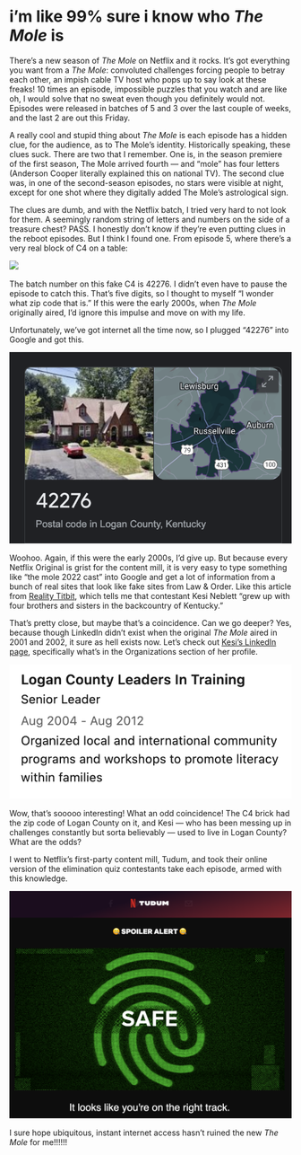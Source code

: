 # i’m like 99% sure i know who _The Mole_ is

There’s a new season of _The Mole_ on Netflix and it rocks. It’s got everything you want from a _The Mole_: convoluted challenges forcing people to betray each other, an impish cable TV host who pops up to say look at these freaks! 10 times an episode, impossible puzzles that you watch and are like oh, I would solve that no sweat even though you definitely would not. Episodes were released in batches of 5 and 3 over the last couple of weeks, and the last 2 are out this Friday.

A really cool and stupid thing about _The Mole_ is each episode has a hidden clue, for the audience, as to The Mole’s identity. Historically speaking, these clues suck. There are two that I remember. One is, in the season premiere of the first season, The Mole arrived fourth — and “mole” has four letters (Anderson Cooper literally explained this on national TV). The second clue was, in one of the second-season episodes, no stars were visible at night, except for one shot where they digitally added The Mole’s astrological sign.

The clues are dumb, and with the Netflix batch, I tried very hard to not look for them. A seemingly random string of letters and numbers on the side of a treasure chest? PASS. I honestly don’t know if they’re even putting clues in the reboot episodes. But I think I found one. From episode 5, where there’s a very real block of C4 on a table:

![](imgs/c4.png)

The batch number on this fake C4 is 42276. I didn’t even have to pause the episode to catch this. That’s five digits, so I thought to myself “I wonder what zip code that is.” If this were the early 2000s, when _The Mole_ originally aired, I’d ignore this impulse and move on with my life.

Unfortunately, we’ve got internet all the time now, so I plugged “42276” into Google and got this.

![](imgs/42276.png)

Woohoo. Again, if this were the early 2000s, I’d give up. But because every Netflix Original is grist for the content mill, it is very easy to type something like “the mole 2022 cast” into Google and get a lot of information from a bunch of real sites that look like fake sites from Law & Order. Like this article from [Reality Titbit](https://www.realitytitbit.com/netflix-reality-shows/meet-netflixs-the-mole-2022-contestants-from-avori-henderson-to-casey-lary), which tells me that contestant Kesi Neblett “grew up with four brothers and sisters in the backcountry of Kentucky.”

That’s pretty close, but maybe that’s a coincidence. Can we go deeper? Yes, because though LinkedIn didn’t exist when the original _The Mole_ aired in 2001 and 2002, it sure as hell exists now. Let’s check out [Kesi’s LinkedIn page](https://www.linkedin.com/in/charvinia-kesi-neblett-751a78b7/), specifically what’s in the Organizations section of her profile.

![](imgs/kesi_linkedin.png)

Wow, that’s sooooo interesting! What an odd coincidence! The C4 brick had the zip code of Logan County on it, and Kesi — who has been messing up in challenges constantly but sorta believably — used to live in Logan County? What are the odds?

I went to Netflix’s first-party content mill, Tudum, and took their online version of the elimination quiz contestants take each episode, armed with this knowledge.

![](imgs/quiz.png)

I sure hope ubiquitous, instant internet access hasn’t ruined the new _The Mole_ for me!!!!!!
